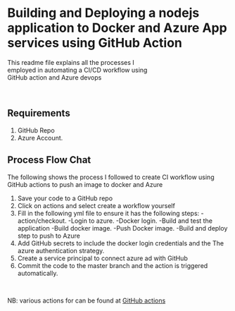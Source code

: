 # Building and Deploying a nodejs application to Docker and Azure App services using GitHub Action

This readme file explains all the processes I <br/>
employed in automating a CI/CD  workflow using <br/>
GitHub action and Azure devops<br/>

<br/>


## Requirements
1. GitHub Repo
2. Azure Account.

## Process Flow Chat
The following shows the process I followed to create CI workflow using GitHub actions 
to push an image to docker and Azure
1. Save your code to a GitHub repo
2. Click on actions and select create a workflow yourself 
3. Fill in the following yml file to ensure it has the following steps:
   -action/checkout.
   -Login to azure.
   -Docker login.
   -Build and test the application
   -Build docker image.
   -Push Docker image.
   -Build and deploy step to push to Azure
4. Add GitHub secrets to include the docker login credentials and the 
The azure authentication strategy.
5. Create a service principal to connect azure ad with GitHub
6. Commit the code to the master branch and the action is triggered automatically.
<br/>

NB: various actions for can be found at <a href="GitHub.com/azure/actions"> GitHub actions </a>
